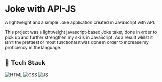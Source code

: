# Joke with API-JS

A lightweight and a simple Joke application created in JavaScript with API.

This project was a lightweight javascript-based Joke taker, done in order to pick up and further strengthen my skills in JavaScript. 
As a result whilst it isn't the prettiest or most functional it  was done in order to increase my proficiency in the language.


## 📌 Tech Stack
![HTML](https://img.shields.io/badge/html5%20-%23E34F26.svg?&style=for-the-badge&logo=html5&logoColor=white)
![CSS](https://img.shields.io/badge/css3%20-%231572B6.svg?&style=for-the-badge&logo=css3&logoColor=white)
![JS](https://img.shields.io/badge/javascript%20-%23323330.svg?&style=for-the-badge&logo=javascript&logoColor=%23F7DF1E)
